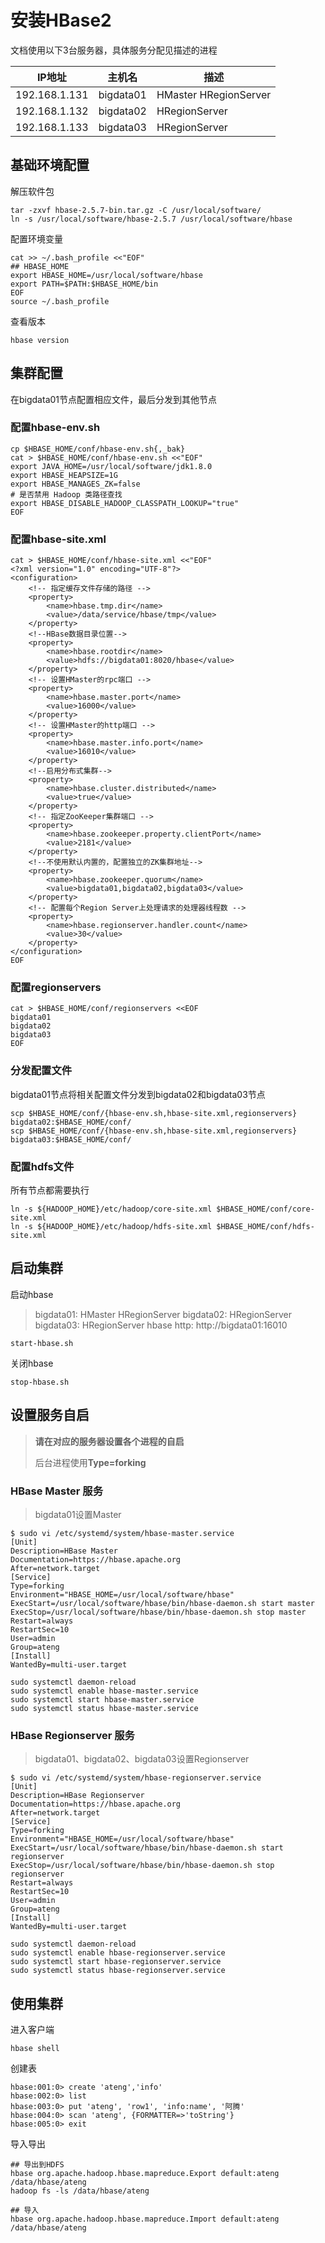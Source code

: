 # 安装HBase2

文档使用以下3台服务器，具体服务分配见描述的进程

| IP地址        | 主机名    | 描述                  |
| ------------- | --------- | --------------------- |
| 192.168.1.131 | bigdata01 | HMaster HRegionServer |
| 192.168.1.132 | bigdata02 | HRegionServer         |
| 192.168.1.133 | bigdata03 | HRegionServer         |



## 基础环境配置

解压软件包

```
tar -zxvf hbase-2.5.7-bin.tar.gz -C /usr/local/software/
ln -s /usr/local/software/hbase-2.5.7 /usr/local/software/hbase
```

配置环境变量

```
cat >> ~/.bash_profile <<"EOF"
## HBASE_HOME
export HBASE_HOME=/usr/local/software/hbase
export PATH=$PATH:$HBASE_HOME/bin
EOF
source ~/.bash_profile
```

查看版本

```
hbase version
```



## 集群配置

在bigdata01节点配置相应文件，最后分发到其他节点

### 配置hbase-env.sh

```
cp $HBASE_HOME/conf/hbase-env.sh{,_bak}
cat > $HBASE_HOME/conf/hbase-env.sh <<"EOF"
export JAVA_HOME=/usr/local/software/jdk1.8.0
export HBASE_HEAPSIZE=1G
export HBASE_MANAGES_ZK=false
# 是否禁用 Hadoop 类路径查找
export HBASE_DISABLE_HADOOP_CLASSPATH_LOOKUP="true"
EOF
```

### 配置hbase-site.xml

```
cat > $HBASE_HOME/conf/hbase-site.xml <<"EOF"
<?xml version="1.0" encoding="UTF-8"?>
<configuration>
    <!-- 指定缓存文件存储的路径 -->
    <property>
        <name>hbase.tmp.dir</name>
        <value>/data/service/hbase/tmp</value>
    </property>
    <!--HBase数据目录位置-->
    <property>
        <name>hbase.rootdir</name>
        <value>hdfs://bigdata01:8020/hbase</value>
    </property>
    <!-- 设置HMaster的rpc端口 -->
    <property>
        <name>hbase.master.port</name>
        <value>16000</value>
    </property>
    <!-- 设置HMaster的http端口 -->
    <property>
        <name>hbase.master.info.port</name>
        <value>16010</value>
    </property>
    <!--启用分布式集群-->
    <property>
        <name>hbase.cluster.distributed</name>
        <value>true</value>
    </property>
    <!-- 指定ZooKeeper集群端口 -->
    <property>
        <name>hbase.zookeeper.property.clientPort</name>
        <value>2181</value>
    </property>
    <!--不使用默认内置的，配置独立的ZK集群地址-->
    <property>
        <name>hbase.zookeeper.quorum</name>
        <value>bigdata01,bigdata02,bigdata03</value>
    </property>
    <!-- 配置每个Region Server上处理请求的处理器线程数 -->
    <property>
        <name>hbase.regionserver.handler.count</name>
        <value>30</value>
    </property>
</configuration>
EOF
```

### 配置regionservers

```
cat > $HBASE_HOME/conf/regionservers <<EOF
bigdata01
bigdata02
bigdata03
EOF
```

### 分发配置文件

bigdata01节点将相关配置文件分发到bigdata02和bigdata03节点

```
scp $HBASE_HOME/conf/{hbase-env.sh,hbase-site.xml,regionservers} bigdata02:$HBASE_HOME/conf/
scp $HBASE_HOME/conf/{hbase-env.sh,hbase-site.xml,regionservers} bigdata03:$HBASE_HOME/conf/
```

### 配置hdfs文件

所有节点都需要执行

```
ln -s ${HADOOP_HOME}/etc/hadoop/core-site.xml $HBASE_HOME/conf/core-site.xml
ln -s ${HADOOP_HOME}/etc/hadoop/hdfs-site.xml $HBASE_HOME/conf/hdfs-site.xml
```



## 启动集群

启动hbase

> bigdata01: HMaster HRegionServer
> bigdata02: HRegionServer
> bigdata03: HRegionServer
> hbase http: http://bigdata01:16010

```
start-hbase.sh
```

关闭hbase

```
stop-hbase.sh
```



## 设置服务自启

> **请在对应的服务器设置各个进程的自启**
>
> 后台进程使用**Type=forking**

### HBase Master 服务

> bigdata01设置Master

```
$ sudo vi /etc/systemd/system/hbase-master.service
[Unit]
Description=HBase Master
Documentation=https://hbase.apache.org
After=network.target
[Service]
Type=forking
Environment="HBASE_HOME=/usr/local/software/hbase"
ExecStart=/usr/local/software/hbase/bin/hbase-daemon.sh start master
ExecStop=/usr/local/software/hbase/bin/hbase-daemon.sh stop master
Restart=always
RestartSec=10
User=admin
Group=ateng
[Install]
WantedBy=multi-user.target
```

```
sudo systemctl daemon-reload
sudo systemctl enable hbase-master.service
sudo systemctl start hbase-master.service
sudo systemctl status hbase-master.service
```

### HBase Regionserver 服务

> bigdata01、bigdata02、bigdata03设置Regionserver

```
$ sudo vi /etc/systemd/system/hbase-regionserver.service
[Unit]
Description=HBase Regionserver
Documentation=https://hbase.apache.org
After=network.target
[Service]
Type=forking
Environment="HBASE_HOME=/usr/local/software/hbase"
ExecStart=/usr/local/software/hbase/bin/hbase-daemon.sh start regionserver
ExecStop=/usr/local/software/hbase/bin/hbase-daemon.sh stop regionserver
Restart=always
RestartSec=10
User=admin
Group=ateng
[Install]
WantedBy=multi-user.target
```

```
sudo systemctl daemon-reload
sudo systemctl enable hbase-regionserver.service
sudo systemctl start hbase-regionserver.service
sudo systemctl status hbase-regionserver.service
```



## 使用集群

进入客户端

```
hbase shell
```

创建表

```
hbase:001:0> create 'ateng','info'
hbase:002:0> list
hbase:003:0> put 'ateng', 'row1', 'info:name', '阿腾'
hbase:004:0> scan 'ateng', {FORMATTER=>'toString'}
hbase:005:0> exit
```

导入导出

```
## 导出到HDFS
hbase org.apache.hadoop.hbase.mapreduce.Export default:ateng /data/hbase/ateng
hadoop fs -ls /data/hbase/ateng
```

```
## 导入
hbase org.apache.hadoop.hbase.mapreduce.Import default:ateng /data/hbase/ateng
```

